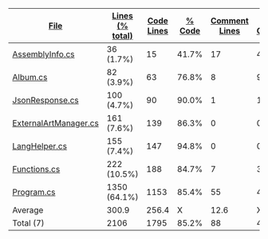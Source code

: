 
|[File](https://github.com/jojo2357/Music-Discord-Rich-Presence/tree/development/statistics%2Fc%23%2Fname_ascending.md%2F)|[Lines (% total)](https://github.com/jojo2357/Music-Discord-Rich-Presence/tree/development/statistics%2Fc%23%2Flines_descending.md%2F)|[Code Lines](https://github.com/jojo2357/Music-Discord-Rich-Presence/tree/development/statistics%2Fc%23%2Fcode_descending.md%2F)|[% Code](https://github.com/jojo2357/Music-Discord-Rich-Presence/tree/development/statistics%2Fc%23%2Fproportion_code_descending.md%2F)|[Comment Lines](https://github.com/jojo2357/Music-Discord-Rich-Presence/tree/development/statistics%2Fc%23%2Fcomments_descending.md%2F)|[% Comment](https://github.com/jojo2357/Music-Discord-Rich-Presence/tree/development/statistics%2Fc%23%2Fproportion_comments_descending.md%2F)|[Blank Lines](https://github.com/jojo2357/Music-Discord-Rich-Presence/tree/development/statistics%2Fc%23%2Fblanks_descending.md%2F)|[% Blank](https://github.com/jojo2357/Music-Discord-Rich-Presence/tree/development/statistics%2Fc%23%2Fproportion_blanks_descending.md%2F)|
| --- | --- | --- | --- | --- | --- | --- | --- |
|[AssemblyInfo.cs](https://github.com/jojo2357/Music-Discord-Rich-Presence/tree/development/MDRP%2FProperties%2FAssemblyInfo.cs)|36 (1.7%)|15|41.7%|17|47.2%|4|11.1%|
|[Album.cs](https://github.com/jojo2357/Music-Discord-Rich-Presence/tree/development/MDRP%2Futil%2FAlbum.cs)|82 (3.9%)|63|76.8%|8|9.8%|11|13.4%|
|[JsonResponse.cs](https://github.com/jojo2357/Music-Discord-Rich-Presence/tree/development/MDRP%2Futil%2FJsonResponse.cs)|100 (4.7%)|90|90.0%|1|1.0%|9|9.0%|
|[ExternalArtManager.cs](https://github.com/jojo2357/Music-Discord-Rich-Presence/tree/development/MDRP%2Futil%2FExternalAPI%2FExternalArtManager.cs)|161 (7.6%)|139|86.3%|0|0.0%|22|13.7%|
|[LangHelper.cs](https://github.com/jojo2357/Music-Discord-Rich-Presence/tree/development/MDRP%2Futil%2FLangHelper.cs)|155 (7.4%)|147|94.8%|0|0.0%|8|5.2%|
|[Functions.cs](https://github.com/jojo2357/Music-Discord-Rich-Presence/tree/development/MDRP%2Futil%2FFunctions.cs)|222 (10.5%)|188|84.7%|7|3.2%|27|12.2%|
|[Program.cs](https://github.com/jojo2357/Music-Discord-Rich-Presence/tree/development/MDRP%2FProgram.cs)|1350 (64.1%)|1153|85.4%|55|4.1%|142|10.5%|
|Average |300.9|256.4|X|12.6|X|31.9|X|
|Total (7)|2106|1795|85.2%|88| 4.2%|223|10.6%|
